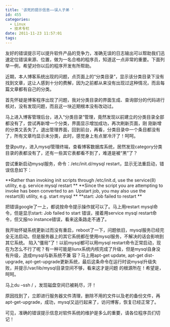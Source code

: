 ```yaml
---
title: '该死的提示信息——误人子弟 '
id: 455
categories:
  - Linux
  - 技术专栏
date: 2011-11-23 11:57:01
tags:
---
```


<div id="blog_text">

友好的错误提示可以提升软件产品的竞争力，准确无误的日志输出可以帮助我们迅速定位错误来源、位置，做为一名合格的程序员，知道这一点非常的重要。下面列举一例，希望对你以后的程序开发有所帮助。

近期，本人博客系统出现的问题，点页面上的“分类目录”，显示该分类目录下没有找到文章，这让人感到十分的费解，因为之前都从来没有出现过这种情况，而且每篇文章都有自己的分类。

首先怀疑是博客程序出现了问题，我对分类目录的界面生成、查询部分的代码进行核对，没有发现问题，而且这一块近期根本没有改动过。

马上进入博客管理后台，进入“分类目录”管理，竟然发现以前建立的分类目录全部都没有了，尝试再新增一个分类，界面显示增加成功，再次刷新页面，刚 刚新增的分类又丢失了。退出管理界面，回到前台，再看，分类目录中一个条目都没有了，所有文章均显示未分类，此时，感觉身上有点冒冷汗了！呵呵。

登录putty，进入mysql管理终端，查看博客数据库系统，居然发现category分类目录的表都没有了，还有一些其它表都看不到了，难道是被“黑”了？

尝试重新启动mysql服务，命令：/etc/init.d/mysql restart，显示无法重启动，错误信息如下：

**Rather than invoking init scripts through /etc/init.d, use the service(8)  utility, e.g. service mysql restart **
**Since the script you are attempting to invoke has been converted to an  Upstart job, you may also use the restart(8) utility, e.g. start mysql **
**start: Job failed to restart **

把错误google了一上，都说按命令提示操作就可以了。马上用restart mysql命令，但是显示start: Job failed to start 错误，接着用service mysql restart命令，但又报no instance错误，看来这条路走不通了。

我开始怀疑系统更新过而没有重启，reboot了一下，问题依旧，mysql服务已经完全无法启动。但是服务器上的其它系统都在使用mysql服务，不解决的话会影响到其它系统。
陷入“僵局”了！以前mysql都可以用mysql restart命令正常启动，现在为怎么不行了呢？有一种可能是liunx系统内核完成了升级，但是mysql自身没有升级，造成mysql与新系统不兼 容？马上用apt-get update, apt-get dist-upgrade, apt-get-upgrade更新系统，最后这条命令在运行时说mysql升级失败，并提示/var/lib/mysql目录空间不够，看来这才是问题 的根源所在！希望是，呵呵。

马上du –ssh / ，发现磁盘空间已被耗尽，汗！

原因找到了，立即进行服务器文件清理，删除不用的文件以及老的备份文件，再apt-get-upgrade，成功，mysql又运行起来了，访问博客，恢复已经正常了。

可见，准确的错误提示信息对软件系统的维护是多么的重要，请各位程序员们切记！

</div>